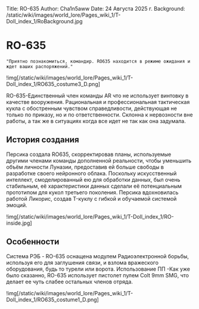 Title: RO-635
Author: Cha1n5aww
Date: 24 Августа 2025 г.
Background: /static/wiki/images/world_lore/Pages_wiki_1/T-Doll_index_1/RoBackground.jpg

# RO-635
```
"Приятно познакомиться, командир. RO635 находится в режиме ожидания и ждет ваших распоряжений."
```
!img[/static/wiki/images/world_lore/Pages_wiki_1/T-Doll_index_1/RO635_costume3_D.png]

RO-635-Единственный член команды AR что не использует винтовку в качестве вооружения. Рациональная и профессиональная тактическая кукла с обостренным чувством справедливости, действующая не только по приказу, но и по ответственности. Склонна к нервозности вне работы, а так же в ситуациях когда все идет не так как она задумала.

## История создания
Персика создала RO635, скорректировав планы, используемые другими членами команды дополненной реальности, чтобы уменьшить объём личности Луназии, предоставив ей больше свободы в разработке своего нейронного облака. Поскольку искусственный интеллект, смоделированный ею для обработки данных, был очень стабильным, её характеристики данных сделали её потенциальным прототипом для кукол третьего поколения. Персика вдохновилась работой Ликорис, создав T-куклу с гибкой и обучаемой системой эмоций.

!img[/static/wiki/images/world_lore/Pages_wiki_1/T-Doll_index_1/RO-inside.jpg]

## Особенности
Система РЭБ - RO-635 оснащена модулем Радиоэлектронной борьбы, используя его для заглушения связи, и взлома вражеского оборудования, будь то турели или ворота.
Использование ПП -Как уже было сказанно, RO-635 использует пистолет пулем Colt 9mm SMG, что делает ее чуть слабее остальных членов отряда.

!img[/static/wiki/images/world_lore/Pages_wiki_1/T-Doll_index_1/RO635_costume1_D.png]
